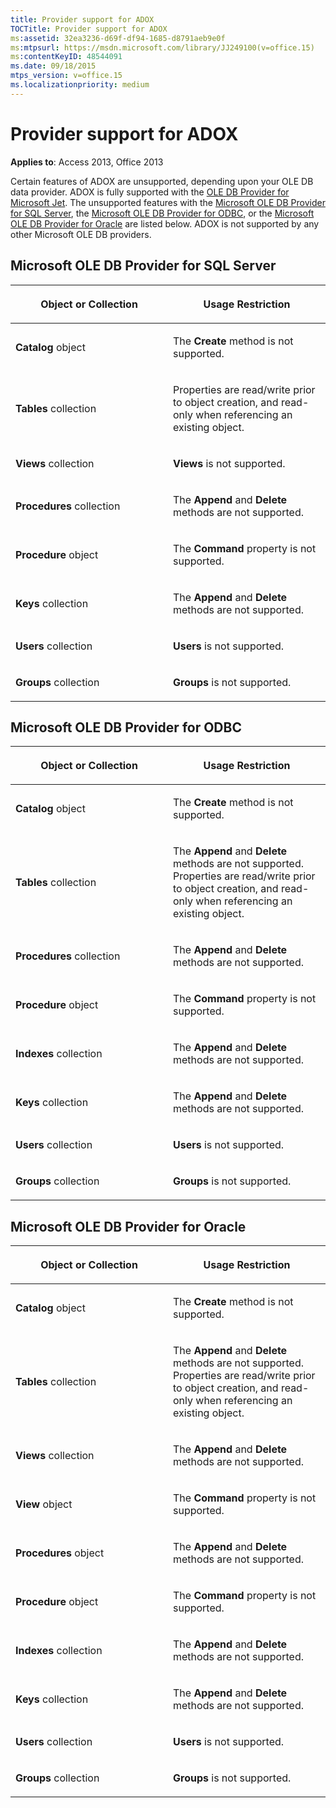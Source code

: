 ```yaml
---
title: Provider support for ADOX
TOCTitle: Provider support for ADOX
ms:assetid: 32ea3236-d69f-df94-1685-d8791aeb9e0f
ms:mtpsurl: https://msdn.microsoft.com/library/JJ249100(v=office.15)
ms:contentKeyID: 48544091
ms.date: 09/18/2015
mtps_version: v=office.15
ms.localizationpriority: medium
---
```


# Provider support for ADOX


**Applies to**: Access 2013, Office 2013

Certain features of ADOX are unsupported, depending upon your OLE DB data provider. ADOX is fully supported with the [OLE DB Provider for Microsoft Jet](microsoft-ole-db-provider-for-microsoft-jet.md). The unsupported features with the [Microsoft OLE DB Provider for SQL Server](microsoft-ole-db-provider-for-sql-server.md), the [Microsoft OLE DB Provider for ODBC](microsoft-ole-db-provider-for-odbc.md), or the [Microsoft OLE DB Provider for Oracle](microsoft-ole-db-provider-for-oracle.md) are listed below. ADOX is not supported by any other Microsoft OLE DB providers.

## Microsoft OLE DB Provider for SQL Server

<table>
<colgroup>
<col style="width: 50%" />
<col style="width: 50%" />
</colgroup>
<thead>
<tr class="header">
<th><p>Object or Collection</p></th>
<th><p>Usage Restriction</p></th>
</tr>
</thead>
<tbody>
<tr class="odd">
<td><p><strong>Catalog</strong> object</p></td>
<td><p>The <strong>Create</strong> method is not supported.</p></td>
</tr>
<tr class="even">
<td><p><strong>Tables</strong> collection</p></td>
<td><p>Properties are read/write prior to object creation, and read-only when referencing an existing object.</p></td>
</tr>
<tr class="odd">
<td><p><strong>Views</strong> collection</p></td>
<td><p><strong>Views</strong> is not supported.</p></td>
</tr>
<tr class="even">
<td><p><strong>Procedures</strong> collection</p></td>
<td><p>The <strong>Append</strong> and <strong>Delete</strong> methods are not supported.</p></td>
</tr>
<tr class="odd">
<td><p><strong>Procedure</strong> object</p></td>
<td><p>The <strong>Command</strong> property is not supported.</p></td>
</tr>
<tr class="even">
<td><p><strong>Keys</strong> collection</p></td>
<td><p>The <strong>Append</strong> and <strong>Delete</strong> methods are not supported.</p></td>
</tr>
<tr class="odd">
<td><p><strong>Users</strong> collection</p></td>
<td><p><strong>Users</strong> is not supported.</p></td>
</tr>
<tr class="even">
<td><p><strong>Groups</strong> collection</p></td>
<td><p><strong>Groups</strong> is not supported.</p></td>
</tr>
</tbody>
</table>


## Microsoft OLE DB Provider for ODBC

<table>
<colgroup>
<col style="width: 50%" />
<col style="width: 50%" />
</colgroup>
<thead>
<tr class="header">
<th><p>Object or Collection</p></th>
<th><p>Usage Restriction</p></th>
</tr>
</thead>
<tbody>
<tr class="odd">
<td><p><strong>Catalog</strong> object</p></td>
<td><p>The <strong>Create</strong> method is not supported.</p></td>
</tr>
<tr class="even">
<td><p><strong>Tables</strong> collection</p></td>
<td><p>The <strong>Append</strong> and <strong>Delete</strong> methods are not supported. Properties are read/write prior to object creation, and read-only when referencing an existing object.</p></td>
</tr>
<tr class="odd">
<td><p><strong>Procedures</strong> collection</p></td>
<td><p>The <strong>Append</strong> and <strong>Delete</strong> methods are not supported.</p></td>
</tr>
<tr class="even">
<td><p><strong>Procedure</strong> object</p></td>
<td><p>The <strong>Command</strong> property is not supported.</p></td>
</tr>
<tr class="odd">
<td><p><strong>Indexes</strong> collection</p></td>
<td><p>The <strong>Append</strong> and <strong>Delete</strong> methods are not supported.</p></td>
</tr>
<tr class="even">
<td><p><strong>Keys</strong> collection</p></td>
<td><p>The <strong>Append</strong> and <strong>Delete</strong> methods are not supported.</p></td>
</tr>
<tr class="odd">
<td><p><strong>Users</strong> collection</p></td>
<td><p><strong>Users</strong> is not supported.</p></td>
</tr>
<tr class="even">
<td><p><strong>Groups</strong> collection</p></td>
<td><p><strong>Groups</strong> is not supported.</p></td>
</tr>
</tbody>
</table>


## Microsoft OLE DB Provider for Oracle

<table>
<colgroup>
<col style="width: 50%" />
<col style="width: 50%" />
</colgroup>
<thead>
<tr class="header">
<th><p>Object or Collection</p></th>
<th><p>Usage Restriction</p></th>
</tr>
</thead>
<tbody>
<tr class="odd">
<td><p><strong>Catalog</strong> object</p></td>
<td><p>The <strong>Create</strong> method is not supported.</p></td>
</tr>
<tr class="even">
<td><p><strong>Tables</strong> collection</p></td>
<td><p>The <strong>Append</strong> and <strong>Delete</strong> methods are not supported. Properties are read/write prior to object creation, and read-only when referencing an existing object.</p></td>
</tr>
<tr class="odd">
<td><p><strong>Views</strong> collection</p></td>
<td><p>The <strong>Append</strong> and <strong>Delete</strong> methods are not supported.</p></td>
</tr>
<tr class="even">
<td><p><strong>View</strong> object</p></td>
<td><p>The <strong>Command</strong> property is not supported.</p></td>
</tr>
<tr class="odd">
<td><p><strong>Procedures</strong> object</p></td>
<td><p>The <strong>Append</strong> and <strong>Delete</strong> methods are not supported.</p></td>
</tr>
<tr class="even">
<td><p><strong>Procedure</strong> object</p></td>
<td><p>The <strong>Command</strong> property is not supported.</p></td>
</tr>
<tr class="odd">
<td><p><strong>Indexes</strong> collection</p></td>
<td><p>The <strong>Append</strong> and <strong>Delete</strong> methods are not supported.</p></td>
</tr>
<tr class="even">
<td><p><strong>Keys</strong> collection</p></td>
<td><p>The <strong>Append</strong> and <strong>Delete</strong> methods are not supported.</p></td>
</tr>
<tr class="odd">
<td><p><strong>Users</strong> collection</p></td>
<td><p><strong>Users</strong> is not supported.</p></td>
</tr>
<tr class="even">
<td><p><strong>Groups</strong> collection</p></td>
<td><p><strong>Groups</strong> is not supported.</p></td>
</tr>
</tbody>
</table>

